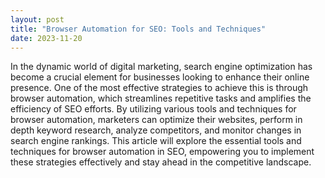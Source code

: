 ```yaml
---
layout: post
title: "Browser Automation for SEO: Tools and Techniques"
date: 2023-11-20
---
```


In the dynamic world of digital marketing, search engine optimization has become a crucial element for businesses looking to enhance their online presence. One of the most effective strategies to achieve this is through browser automation, which streamlines repetitive tasks and amplifies the efficiency of SEO efforts. By utilizing various tools and techniques for browser automation, marketers can optimize their websites, perform in depth keyword research, analyze competitors, and monitor changes in search engine rankings. This article will explore the essential tools and techniques for browser automation in SEO, empowering you to implement these strategies effectively and stay ahead in the competitive landscape.

